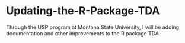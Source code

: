 # Updating-the-R-Package-TDA
Through the USP program at Montana State University, I will be adding documentation and other improvements to the R package TDA.
